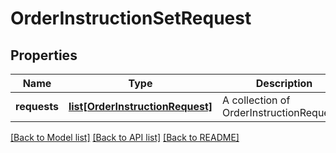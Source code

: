 # OrderInstructionSetRequest

## Properties
Name | Type | Description | Notes
------------ | ------------- | ------------- | -------------
**requests** | [**list[OrderInstructionRequest]**](OrderInstructionRequest.md) | A collection of OrderInstructionRequests. | [optional] 

[[Back to Model list]](../README.md#documentation-for-models) [[Back to API list]](../README.md#documentation-for-api-endpoints) [[Back to README]](../README.md)


